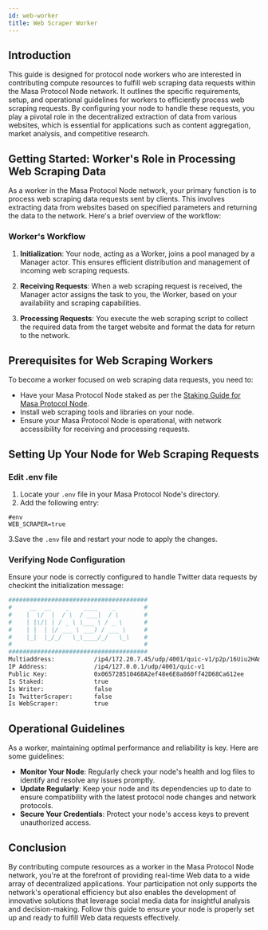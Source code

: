 ```yaml
---
id: web-worker
title: Web Scraper Worker
---
```


## Introduction

This guide is designed for protocol node workers who are interested in contributing compute resources to fulfill web scraping data requests within the Masa Protocol Node network. It outlines the specific requirements, setup, and operational guidelines for workers to efficiently process web scraping requests. By configuring your node to handle these requests, you play a pivotal role in the decentralized extraction of data from various websites, which is essential for applications such as content aggregation, market analysis, and competitive research.

## Getting Started: Worker's Role in Processing Web Scraping Data

As a worker in the Masa Protocol Node network, your primary function is to process web scraping data requests sent by clients. This involves extracting data from websites based on specified parameters and returning the data to the network. Here's a brief overview of the workflow:

### Worker's Workflow

1. **Initialization**: Your node, acting as a Worker, joins a pool managed by a Manager actor. This ensures efficient distribution and management of incoming web scraping requests.

2. **Receiving Requests**: When a web scraping request is received, the Manager actor assigns the task to you, the Worker, based on your availability and scraping capabilities.

3. **Processing Requests**: You execute the web scraping script to collect the required data from the target website and format the data for return to the network.

## Prerequisites for Web Scraping Workers

To become a worker focused on web scraping data requests, you need to:

- Have your Masa Protocol Node staked as per the [Staking Guide for Masa Protocol Node](staking-guide.md).
- Install web scraping tools and libraries on your node.
- Ensure your Masa Protocol Node is operational, with network accessibility for receiving and processing requests.

## Setting Up Your Node for Web Scraping Requests

### Edit .env file

1. Locate your `.env` file in your Masa Protocol Node's directory.
2. Add the following entry:

```shell
#env
WEB_SCRAPER=true
```

3.Save the `.env` file and restart your node to apply the changes.

### Verifying Node Configuration

Ensure your node is correctly configured to handle Twitter data requests by checkint the initialization message:

```bash
#######################################
#     __  __    _    ____    _        #
#    |  \/  |  / \  / ___|  / \       #
#    | |\/| | / _ \ \___ \ / _ \      #
#    | |  | |/ ___ \ ___) / ___ \     #
#    |_|  |_/_/   \_\____/_/   \_\    #
#                                     #
#######################################
Multiaddress:           /ip4/172.20.7.45/udp/4001/quic-v1/p2p/16Uiu2HAm28dTN2WVWD2y2bjzwPdym59XASDfQsSktCtejtNR9Vox
IP Address:             /ip4/127.0.0.1/udp/4001/quic-v1
Public Key:             0x065728510468A2ef48e6E8a860ff42D68Ca612ee
Is Staked:              true
Is Writer:              false
Is TwitterScraper:      false
Is WebScraper:          true
```

## Operational Guidelines

As a worker, maintaining optimal performance and reliability is key. Here are some guidelines:

- **Monitor Your Node**: Regularly check your node's health and log files to identify and resolve any issues promptly.
- **Update Regularly**: Keep your node and its dependencies up to date to ensure compatibility with the latest protocol node changes and network protocols.
- **Secure Your Credentials**: Protect your node's access keys to prevent unauthorized access.

## Conclusion

By contributing compute resources as a worker in the Masa Protocol Node network, you're at the forefront of providing real-time Web data to a wide array of decentralized applications. Your participation not only supports the network's operational efficiency but also enables the development of innovative solutions that leverage social media data for insightful analysis and decision-making. Follow this guide to ensure your node is properly set up and ready to fulfill Web data requests effectively.
